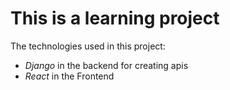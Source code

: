 # This is a learning project 

The technologies used in this project:

* *Django* in the backend for creating apis 
* *React* in the Frontend 